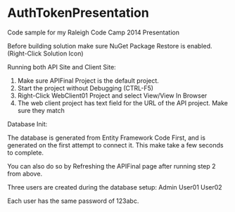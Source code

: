 AuthTokenPresentation
=====================

Code sample for my Raleigh Code Camp 2014 Presentation

<p>
Before building solution make sure NuGet Package Restore is enabled. (Right-Click Solution Icon)
</p>

Running both API Site and Client Site:
<ol>
<li>Make sure APIFinal Project is the default project.</li>
<li>Start the project without Debugging (CTRL-F5)</li>
<li>Right-Click WebClient01 Project and select View/View In Browser</li>
<li>The web client project has text field for the URL of the API project. Make sure they match</li>
</ol>


Database Init:
<p>The database is generated from Entity Framework Code First, and is generated on the first attempt to connect it. This make take a few seconds to complete.</p>
<p>You can also do so by Refreshing the APIFinal page after running step 2 from above.</p>

Three users are created during the database setup:
Admin
User01
User02

Each user has the same password of 123abc.


